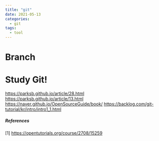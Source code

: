 ```yaml
---
title: "git"
date: 2021-05-13
categories:
  - git
tags:
  - tool
---
```


# Branch


# Study Git!
https://parksb.github.io/article/28.html
https://parksb.github.io/article/13.html
https://naver.github.io/OpenSourceGuide/book/
https://backlog.com/git-tutorial/kr/intro/intro1_1.html

##### References
[1] https://opentutorials.org/course/2708/15259
